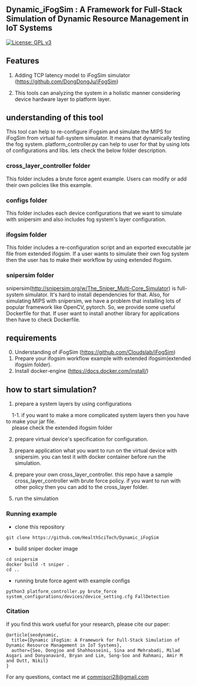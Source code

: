 ## Dynamic_iFogSim : A Framework for Full-Stack Simulation of Dynamic Resource Management in IoT Systems

[![License: GPL v3](https://img.shields.io/badge/License-GPLv3-blue.svg)](https://www.gnu.org/licenses/gpl-3.0)

## Features

1. Adding TCP latency model to iFogSim simulator (https://github.com/DongDongJu/iFogSim)

2. This tools can analyzing the system in a holistic manner considering device hardware layer to platform layer.

## understanding of this tool

This tool can help to re-configure iFogsim and simulate the MIPS for iFogSim from virtual full-system simulator. It means that dynamically testing the fog system. platform_controller.py can help to user for that by using lots of configurations and libs. lets check the below folder description.

### cross_layer_controller folder

This folder includes a brute force agent example. Users can modify or add their own policies like this example.

### configs folder

This folder includes each device configurations that we want to simulate with snipersim and also includes fog system's layer configuration.

### ifogsim folder

This folder includes a re-configuration script and an exported executable jar file from extended ifogsim. If a user wants to simulate their own fog system then the user has to make their workflow by using extended ifogsim.

### snipersim folder 

snipersim(http://snipersim.org/w/The_Sniper_Multi-Core_Simulator) is full-system simulator. It's hard to install dependencies for that. Also, for simulating MIPS with snipersim, we have a problem that installing lots of popular framework like OpenCV, pytorch. So, we provide some useful Dockerfile for that. If user want to install another library for applications then have to check Dockerfile.

## requirements
0. Understanding of iFogSim (https://github.com/Cloudslab/iFogSim)
1. Prepare your ifogsim workflow example with extended ifogsim(extended ifogsim folder).
2. Install docker-engine (https://docs.docker.com/install/)

## how to start simulation?

1. prepare a system layers by using configurations

&nbsp;&nbsp;&nbsp;&nbsp;1-1. if you want to make a more complicated system layers then you have to make your jar file.  
&nbsp;&nbsp;&nbsp;&nbsp;please check the extended ifogsim folder

2. prepare virtual device's specification for configuration.

3. prepare application what you want to run on the virtual device with snipersim. you can test it with docker container before run the simulation.

4. prepare your own cross_layer_controller. this repo have a sample cross_layer_controller with brute force policy. if you want to run with other policy then you can add to the cross_layer folder.

5. run the simulation

### Running example

- clone this repository
```
git clone https://github.com/HealthSciTech/Dynamic_iFogSim
```
- build sniper docker image
```
cd snipersim
docker build -t sniper .
cd ..
```
- running brute force agent with example configs  
```
python3 platform_controller.py brute_force system_configurations/devices/device_setting.cfg FallDetection
```

### Citation
If you find this work useful for your research, please cite our paper:
```
@article{seodynamic,
  title={Dynamic iFogSim: A Framework for Full-Stack Simulation of Dynamic Resource Management in IoT Systems},
  author={Seo, Dongjoo and Shahhosseini, Sina and Mehrabadi, Milad Asgari and Donyanavard, Bryan and Lim, Song-Soo and Rahmani, Amir M and Dutt, Nikil}
}
```

For any questions, contact me at commisori28@gmail.com
